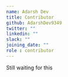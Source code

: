 ```yaml
---
name: Adarsh Dev
title: Contributor
github: AdarshDev9349
twitter: ""
linkedin: ""
slack: ""
joining_date: ""
role : contributor
---
```


Still waiting for this
